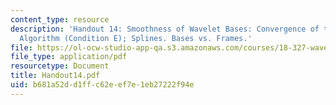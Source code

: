 ```yaml
---
content_type: resource
description: 'Handout 14: Smoothness of Wavelet Bases: Convergence of the Cascade
  Algorithm (Condition E); Splines. Bases vs. Frames.'
file: https://ol-ocw-studio-app-qa.s3.amazonaws.com/courses/18-327-wavelets-filter-banks-and-applications-spring-2003/b681a52dd1ffc62eef7e1eb27222f94e_Handout14.pdf
file_type: application/pdf
resourcetype: Document
title: Handout14.pdf
uid: b681a52d-d1ff-c62e-ef7e-1eb27222f94e
---
```

